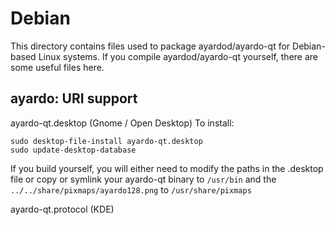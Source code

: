 
Debian
====================
This directory contains files used to package ayardod/ayardo-qt
for Debian-based Linux systems. If you compile ayardod/ayardo-qt yourself, there are some useful files here.

## ayardo: URI support ##


ayardo-qt.desktop  (Gnome / Open Desktop)
To install:

	sudo desktop-file-install ayardo-qt.desktop
	sudo update-desktop-database

If you build yourself, you will either need to modify the paths in
the .desktop file or copy or symlink your ayardo-qt binary to `/usr/bin`
and the `../../share/pixmaps/ayardo128.png` to `/usr/share/pixmaps`

ayardo-qt.protocol (KDE)

